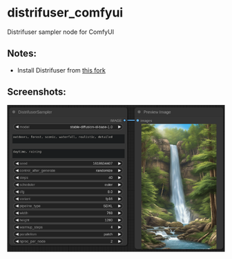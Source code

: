 # distrifuser_comfyui

Distrifuser sampler node for ComfyUI

## Notes:
- Install Distrifuser from [this fork](https://github.com/feifeibear/distrifuser/tree/fjr)

## Screenshots:
![Screenshot 1](/!gallery/1.png?raw=true "Screenshot #1")
